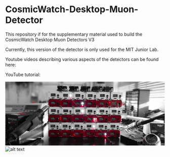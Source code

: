 # CosmicWatch-Desktop-Muon-Detector

This repository if for the supplementary material used to build the CosmicWatch Desktop Muon Detectors V3

Currently, this version of the detector is only used for the MIT Junior Lab. 

Youtube videos describing various aspects of the detectors can be found here:

YouTube tutorial:

![alt text](/Pictures/JLAB_array.jpg)
![alt text](https://github.com/spenceraxani/CosmicWatch-Desktop-Muon-Detector-v3/Pictures/JLAB_array.jpg?raw=true)